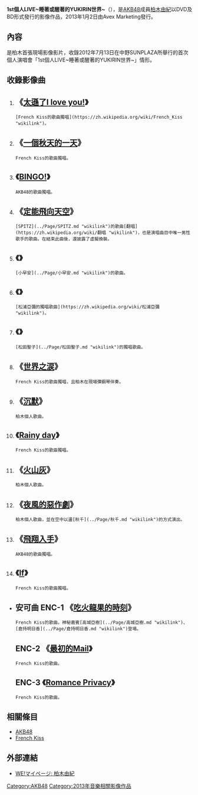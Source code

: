 **1st個人LIVE\~睡著或醒著的YUKIRIN世界\~**（），是[AKB48](../Page/AKB48.md "wikilink")成員[柏木由紀](../Page/柏木由紀.md "wikilink")以DVD及BD形式發行的影像作品，2013年1月2日由Avex Marketing發行。

## 內容

是柏木首張現場影像影片，收錄2012年7月13日在中野SUNPLAZA所舉行的首次個人演唱會「1st個人LIVE\~睡著或醒著的YUKIRIN世界\~」情形。

## 收錄影像曲

1.  《[太遜了I love you\!](../Page/太遜了I_love_you!.md "wikilink")》
      -
        [French Kiss的歌曲獨唱](https://zh.wikipedia.org/wiki/French_Kiss "wikilink")。
2.  《[一個秋天的一天](../Page/很早以前.md "wikilink")》
      -
        French Kiss的歌曲獨唱。
3.  《[BINGO\!](../Page/BINGO!.md "wikilink")》
      -
        AKB48的歌曲獨唱。
4.  《[定能飛向天空](../Page/定能飛向天空.md "wikilink")》
      -
        [SPITZ](../Page/SPITZ.md "wikilink")的歌曲[翻唱](https://zh.wikipedia.org/wiki/翻唱 "wikilink")，也是演唱曲目中唯一男性歌手的歌曲。在結束此曲後，還披露了虛擬換裝。
5.  《》
      -
        [小早安](../Page/小早安.md "wikilink")的歌曲。
6.  《》
      -
        [松浦亞彌的獨唱歌曲](https://zh.wikipedia.org/wiki/松浦亞彌 "wikilink")。
7.  《》
      -
        [松田聖子](../Page/松田聖子.md "wikilink")的獨唱歌曲。
8.  《[世界之涙](../Page/太遜了I_love_you!.md "wikilink")》
      -
        French Kiss的歌曲獨唱，且柏木在現場彈鋼琴伴奏。
9.  《[沉默](../Page/If_\(French_Kiss單曲\).md "wikilink")》
      -
        柏木個人歌曲。
10. 《[Rainy day](../Page/太遜了I_love_you!.md "wikilink")》
      -
        French Kiss的歌曲獨唱。
11. 《[火山灰](../Page/Romance_Privacy.md "wikilink")》
      -
        柏木個人歌曲。
12. 《[夜風的惡作劇](../Page/很早以前.md "wikilink")》
      -
        柏木個人歌曲，並在空中以盪[秋千](../Page/秋千.md "wikilink")的方式演出。
13. 《[飛翔入手](../Page/飛翔入手.md "wikilink")》
      -
        AKB48的歌曲獨唱。
14. 《[If](../Page/If_\(French_Kiss單曲\).md "wikilink")》
      -
        French Kiss的歌曲獨唱。

<!-- end list -->

  - 安可曲
    ENC-1 《[吃火龍果的時刻](../Page/最初的Mail.md "wikilink")》
      -
        French Kiss的歌曲。神秘嘉賓[高城亞樹](../Page/高城亞樹.md "wikilink")、[倉持明日香](../Page/倉持明日香.md "wikilink")登場。
    ENC-2 《[最初的Mail](../Page/最初的Mail.md "wikilink")》
      -
        French Kiss的歌曲。
    ENC-3 《[Romance Privacy](../Page/Romance_Privacy.md "wikilink")》
      -
        French Kiss的歌曲。

## 相關條目

  - [AKB48](../Page/AKB48.md "wikilink")
  - [French Kiss](https://zh.wikipedia.org/wiki/French_Kiss "wikilink")

## 外部連結

  - [WE\!マイページ: 柏木由紀](http://www.watanabepro.co.jp/mypage/artist/kashiwagiyuki.html)

[Category:AKB48](https://zh.wikipedia.org/wiki/Category:AKB48 "wikilink") [Category:2013年音樂相關影像作品](https://zh.wikipedia.org/wiki/Category:2013年音樂相關影像作品 "wikilink")